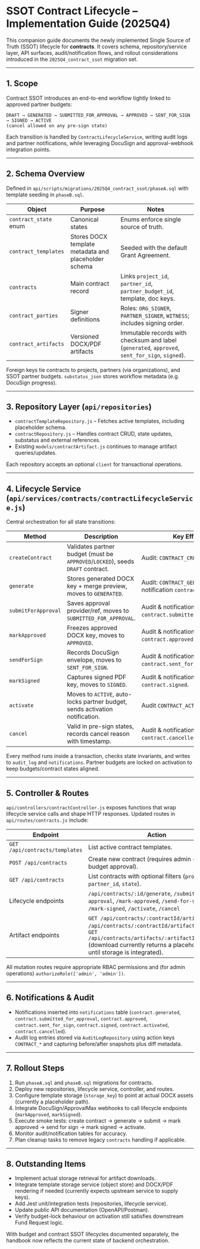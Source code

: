 # SSOT Contract Lifecycle – Implementation Guide (2025Q4)

This companion guide documents the newly implemented Single Source of Truth (SSOT) lifecycle for **contracts**. It covers schema, repository/service layer, API surfaces, audit/notification flows, and rollout considerations introduced in the `2025Q4_contract_ssot` migration set.

---

## 1. Scope

Contract SSOT introduces an end-to-end workflow tightly linked to approved partner budgets:

```
DRAFT → GENERATED → SUBMITTED_FOR_APPROVAL → APPROVED → SENT_FOR_SIGN → SIGNED → ACTIVE
(cancel allowed on any pre-sign state)
```

Each transition is handled by `ContractLifecycleService`, writing audit logs and partner notifications, while leveraging DocuSign and approval-webhook integration points.

---

## 2. Schema Overview

Defined in `api/scripts/migrations/2025Q4_contract_ssot/phaseA.sql` with template seeding in `phaseB.sql`.

| Object | Purpose | Notes |
| --- | --- | --- |
| `contract_state` enum | Canonical states | Enums enforce single source of truth. |
| `contract_templates` | Stores DOCX template metadata and placeholder schema | Seeded with the default Grant Agreement. |
| `contracts` | Main contract record | Links `project_id`, `partner_id`, `partner_budget_id`, template, doc keys. |
| `contract_parties` | Signer definitions | Roles: `ORG_SIGNER`, `PARTNER_SIGNER`, `WITNESS`; includes signing order. |
| `contract_artifacts` | Versioned DOCX/PDF artifacts | Immutable records with checksum and label (`generated`, `approved`, `sent_for_sign`, `signed`). |

Foreign keys tie contracts to projects, partners (via organizations), and SSOT partner budgets. `substatus_json` stores workflow metadata (e.g. DocuSign progress).

---

## 3. Repository Layer (`api/repositories`)

- `contractTemplateRepository.js` – Fetches active templates, including placeholder schema.
- `contractRepository.js` – Handles contract CRUD, state updates, substatus and external references.
- Existing `models/contractArtifact.js` continues to manage artifact queries/updates.

Each repository accepts an optional `client` for transactional operations.

---

## 4. Lifecycle Service (`api/services/contracts/contractLifecycleService.js`)

Central orchestration for all state transitions:

| Method | Description | Key Effects |
| --- | --- | --- |
| `createContract` | Validates partner budget (must be `APPROVED`/`LOCKED`), seeds `DRAFT` contract. | Audit: `CONTRACT_CREATED`. |
| `generate` | Stores generated DOCX key + merge preview, moves to `GENERATED`. | Audit: `CONTRACT_GENERATED`; notification `contract.generated`. |
| `submitForApproval` | Saves approval provider/ref, moves to `SUBMITTED_FOR_APPROVAL`. | Audit & notification `contract.submitted_for_approval`. |
| `markApproved` | Freezes approved DOCX key, moves to `APPROVED`. | Audit & notification `contract.approved`. |
| `sendForSign` | Records DocuSign envelope, moves to `SENT_FOR_SIGN`. | Audit & notification `contract.sent_for_sign`. |
| `markSigned` | Captures signed PDF key, moves to `SIGNED`. | Audit & notification `contract.signed`. |
| `activate` | Moves to `ACTIVE`, auto-locks partner budget, sends activation notification. | Audit `CONTRACT_ACTIVATED`. |
| `cancel` | Valid in pre-sign states, records cancel reason with timestamp. | Audit & notification `contract.cancelled`. |

Every method runs inside a transaction, checks state invariants, and writes to `audit_log` and `notifications`. Partner budgets are locked on activation to keep budgets/contract states aligned.

---

## 5. Controller & Routes

`api/controllers/contractController.js` exposes functions that wrap lifecycle service calls and shape HTTP responses. Updated routes in `api/routes/contracts.js` include:

| Endpoint | Action |
| --- | --- |
| `GET /api/contracts/templates` | List active contract templates. |
| `POST /api/contracts` | Create new contract (requires admin + SSOT budget approval). |
| `GET /api/contracts` | List contracts with optional filters (`project_id`, `partner_id`, `state`). |
| Lifecycle endpoints | `/api/contracts/:id/generate`, `/submit-for-approval`, `/mark-approved`, `/send-for-sign`, `/mark-signed`, `/activate`, `/cancel` |
| Artifact endpoints | `GET /api/contracts/:contractId/artifacts`, `GET /api/contracts/:contractId/artifacts/latest`, `GET /api/contracts/artifacts/:artifactId/download` (download currently returns a placeholder string until storage is integrated). |

All mutation routes require appropriate RBAC permissions and (for admin operations) `authorizeRole(['admin', 'admin'])`.

---

## 6. Notifications & Audit

- Notifications inserted into `notifications` table (`contract.generated`, `contract.submitted_for_approval`, `contract.approved`, `contract.sent_for_sign`, `contract.signed`, `contract.activated`, `contract.cancelled`).
- Audit log entries stored via `AuditLogRepository` using action keys `CONTRACT_*` and capturing before/after snapshots plus diff metadata.

---

## 7. Rollout Steps

1. Run `phaseA.sql` and `phaseB.sql` migrations for contracts.
2. Deploy new repositories, lifecycle service, controller, and routes.
3. Configure template storage (`storage_key`) to point at actual DOCX assets (currently a placeholder path).
4. Integrate DocuSign/ApprovalMax webhooks to call lifecycle endpoints (`markApproved`, `markSigned`).
5. Execute smoke tests: create contract → generate → submit → mark approved → send for sign → mark signed → activate.
6. Monitor audit/notification tables for accuracy.
7. Plan cleanup tasks to remove legacy `contracts` handling if applicable.

---

## 8. Outstanding Items

- Implement actual storage retrieval for artifact downloads.
- Integrate template storage service (object store) and DOCX/PDF rendering if needed (currently expects upstream service to supply keys).
- Add Jest unit/integration tests (repositories, lifecycle service).
- Update public API documentation (OpenAPI/Postman).
- Verify budget-lock behaviour on activation still satisfies downstream Fund Request logic.

With budget and contract SSOT lifecycles documented separately, the handbook now reflects the current state of backend orchestration.